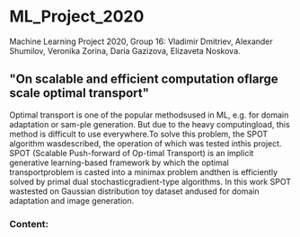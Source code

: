 # ML_Project_2020
Machine Learning Project 2020, Group 16: Vladimir Dmitriev, Alexander Shumilov, Veronika Zorina, Daria Gazizova, Elizaveta Noskova.

## "On scalable and efficient computation oflarge scale optimal transport"

Optimal transport is one of the popular methodsused in ML, e.g.  for domain adaptation or sam-ple generation. But due to the heavy computingload, this method is difficult to use everywhere.To solve this problem, the SPOT algorithm wasdescribed, the operation of which was tested inthis project. SPOT (Scalable Push-forward of Op-timal Transport) is an implicit generative learning-based framework by which the optimal transportproblem is casted into a minimax problem andthen is efficiently solved by primal dual stochasticgradient-type algorithms. In this work SPOT wastested on Gaussian distribution toy dataset andused for domain adaptation and image generation.

### Content:
